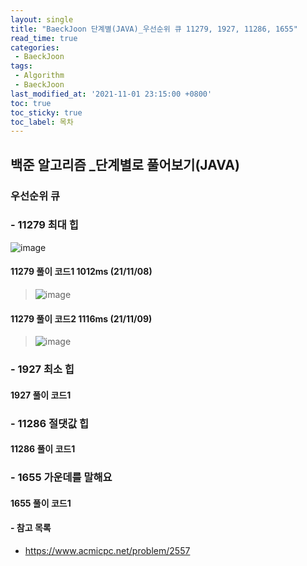 ```yaml
---
layout: single
title: "BaeckJoon 단계별(JAVA)_우선순위 큐 11279, 1927, 11286, 1655"
read_time: true
categories:  
 - BaeckJoon 
tags: 
 - Algorithm
 - BaeckJoon 
last_modified_at: '2021-11-01 23:15:00 +0800'
toc: true
toc_sticky: true
toc_label: 목차
---
```

## 백준 알고리즘 _단계별로 풀어보기(JAVA)
### 우선순위 큐
### - 11279 최대 힙	
![image](https://user-images.githubusercontent.com/66898243/140761800-ef3da888-1109-4a7a-9bbc-bd3fdcca7ff0.png)

#### 11279 풀이 코드1 1012ms (21/11/08)
> ![image](https://user-images.githubusercontent.com/66898243/140761838-bcc0c9a2-1ba0-4c6d-8a09-c75af03f5ebd.png)

#### 11279 풀이 코드2 1116ms (21/11/09)
> ![image](https://user-images.githubusercontent.com/66898243/140917529-309b8e28-bf68-4c1d-9da7-bb70bb08e7a1.png)

### - 1927 최소 힙	

#### 1927 풀이 코드1 
> 
### - 11286 절댓값 힙

#### 11286 풀이 코드1
> 
### - 1655 가운데를 말해요

#### 1655 풀이 코드1
>


#### - 참고 목록
- https://www.acmicpc.net/problem/2557